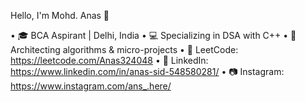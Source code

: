 Hello, I'm Mohd. Anas 👋

• 🎓 BCA Aspirant | Delhi, India
• 💻 Specializing in DSA with C++
• 🧠 Architecting algorithms & micro-projects
• 🧩 LeetCode: https://leetcode.com/Anas324048
• 🔗 LinkedIn: https://www.linkedin.com/in/anas-sid-548580281/
• 📷 Instagram: https://www.instagram.com/ans_.here/
